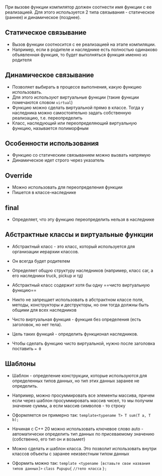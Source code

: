 
При вызове функции компилятор должен соотнести имя функции с ее реализацией. Для этого используется 2 типа связывания - статическое (раннее) и динамическое (позднее).

## Статическое связывание
- Вызов функции соотносится с ее реализацией на этапе компиляции.
- Например, если в родителе и наследнике есть полностью одинаково объявленная функция, то будет выполняться функция именно из родителя

## Динамическое связывание
- Позволяет выбирать в процессе выполнения, какую функцию использовать.
- Для этого используют виртуальные функции (такие функции помечаются словом `virtual`)
- Функцию можно сделать виртуальной прямо в классе. Тогда у наследника можно самостоятельно задать собственную реализацию, т.е. переопределить
- Класс, наследующий или переопределяющий виртуальную функцию,  называется полиморфным

## Особенности использования
- Функцию со статическим связыванием можно вызвать напрямую
- Динамическое идет строго через указатель

## Override 
- Можно использовать для переопределения функции
- Пишется в классе-наследнике

## final
- Определяет, что эту функцию переопределить нельзя в наследнике

## Абстрактные классы и виртуальные функции
- Абстрактный класс - это класс, который используется для организации иерархии классов.
- Он всегда будет родителем
- Определяет общую структуру наследников (например, класс car, а его наследники truck, pickup и тд)
- Абстрактный класс содержит хотя бы одну ==чисто виртуальную функцию== 
- Никто не запрещает использовать в абстрактном классе поля, методы, конструкторы и деструкторы, но они тогда должны быть общими для всех наследников

- Чисто виртуальная функция - функция без определения (есть заголовок, но нет тела). 
- Цель таких функций - определить функционал наследников.
- Чтобы сделать функцию чисто виртуальной, нужно после заголовка поставить ``= 0`` 

## Шаблоны
- Шаблон - определение конструкции, которые используются для определенных типов данных, но тип этих данных заранее не определить.
- Например, можно просуммировать все элементы массива, причем если через шаблон просуммировать массив чисел, то мы получим значение суммы, а если массив символов - то строку
- Оформляется он примерно так: `template<typename T> T sum(T a, T b);`  

- Начиная с C++ 20 можно использовать ключевое слово auto - автоматически определить тип данных по присеваемому значению (собственно, его тип он и возьмет)

- Можно сделать и шаблон класса. Это позволит использовать внутри классов объекты с заранее неизвестным типом данных
- Оформить можно так:
	`template <typename [вставьте свои названия типов данных]>`
	`class Pupupu{`
	`//тело класса`
	`};`
